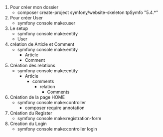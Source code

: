 1)  Pour créer mon dossier
    - composer create-project symfony/website-skeleton tpSymfo "5.4.*" 
2) Pour créer User 
    - symfony console make:user
3) Le setup 
    - symfony console make:entity
    - User
4) création de Article et Comment
    - symfony console make:entity
        - Article
        - Comment
5) Création des relations 
    - symfony console make:entity
        - Article
            - comments
                - relation
                    - Comments
6) Création de la page HOME
    - symfony console make:controller
        - composer require annotation
7) Création du Register
    - symfony console make:registration-form
8) Creation du Login
    - symfony console make:controller login
